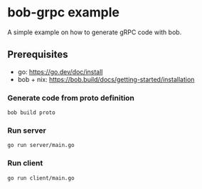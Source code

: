 # bob-grpc example

A simple example on how to generate gRPC code with bob.  

## Prerequisites
- go: https://go.dev/doc/install
- bob + nix: https://bob.build/docs/getting-started/installation

### Generate code from proto definition
```shell
bob build proto
```

### Run server
```shell
go run server/main.go
```

### Run client
```shell
go run client/main.go
```
